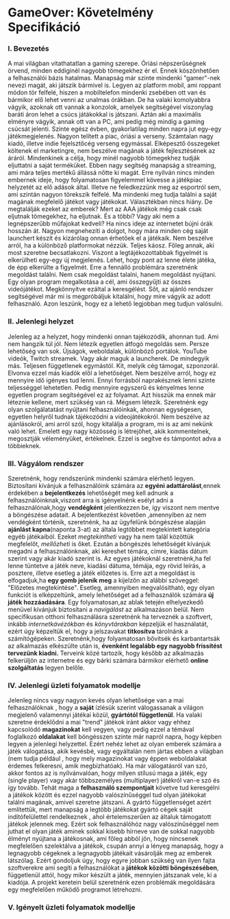 # GameOver: Követelmény Specifikáció


### I. Bevezetés

A mai világban vitathatatlan a gaming szerepe. Óriási népszerűségnek örvend, minden eddiginél nagyobb tömegekhez ér el. Ennek köszönhetően a felhasználói bázis hatalmas. Manapság már szinte mindenki "gamer"-nek nevezi magát, aki játszik bármivel is. Legyen az platform mobil, ami roppant módon tör felfelé, hiszen a mobiltelefon mindenki zsebében ott van és bármikor elő lehet venni az unalmas órákban. De ha valaki komolyabbra vágyik, azoknak ott vannak a konzolok, amelyek segítségével viszonylag baráti áron lehet a csúcs játákokkal is játszani. Aztán aki a maximális elményre vágyik, annak ott van a PC, ami pedig még mindig a gaming csúcsát jelenti. Szinte egész évben, gyakorlatilag minden napra jut egy-egy játékmegjelenés. Nagyon telített a piac, óriási a verseny. Számtalan nagy kiadó, illetve indie fejelsztőcég verseng egymással. Elképesztő összegeket költenek el marketingre, nem beszélve magának a játék fejlesztésének az áráról. Mindenkinek a célja, hogy minél nagyobb tömegekhez tudják eljuttatni a saját terméküket. Ebben nagy segítség manapság a streaming, ami mára teljes mertékű állássá nőtte ki magát. Erre nyilván nincs minden embernek ideje, hogy folyamatosan figyelemmel kövesse a játékpiac helyzetét az elő adások által. Illetve ne feledkezzünk meg az esportról sem, ami szintán nagyon törekszik felfelé. Ma mindenki meg tudja találni a saját magának megfelelő játékot vagy játékokat. Választékban nincs hiány. De megtalálják ezeket az emberek? Mert az AAA játékok még csak csak eljutnak tömegekhez, ha eljutnak. És a többi? Vagy aki nem a legnépszerűbb műfajokat kedveli? Ha nincs ideje az internetet bújni órák hosszán át. Nagyon megnehezíti a dolgot, hogy mára minden cég saját launchert készít és kizárólag onnan érhetőek el a játékaik. Nem beszélve arról, ha a különböző platformokat nézzük. Teljes káosz. Főleg annak, aki most szeretne becsatlakozni. Viszont a legtájékozottabbak figyelmét is elkerülheti egy-egy új megjelenés. Lehet, hogy pont az lenne élete játéka, de épp elkerülte a figyelmét. Erre a fennálló problémára szeretnénk megoldást találni. Nem csak megoldást talalni, hanem megoldást nyújtani. Egy olyan program megalkotása a cél, ami összegyűjti az összes videójátékot. Megkönnyítve ezáltal a keresgélést. Sőt, az ajánló rendszer segítségével már mi is megpróbáljuk kitalálni, hogy mire vágyik az adott felhasználó. Azon leszünk, hogy ez a lehető legjobban meg tudjun valósulni.

### II. Jelenlegi helyzet

Jelenleg az a helyzet, hogy mindenki onnan tajékozódik, ahonnan tud. Ami nem hangzik túl jól. Nem létezik egyetlen átfogó megoldás sem. Persze lehetőség van sok. Újságok, weboldalak, különböző portálok. YouTube videók, Twitch streamek. Vagy akár maguk a launcherek. De mindegyik más. Teljesen függetlenek egymástól. Kit, melyik cég támogat, szponzorál. Elvonva ezzel más kiadók elől a lehetőséget. Nem beszélve arról, hogy ez mennyire idő igényes tud lenni. Ennyi forrásból naprakésznek lenni szinte teljességgel lehetetlen. Pedig mennyire egyszerű és kényelmes lenne egyetlen program segítségével ez az folyamat. Azt hisszük ma ennek már léteznie kellene, mert szükség van rá. Mégsem létezik. Szeretnénk egy olyan szolgálatatást nyújtani felhasználóinkak, ahonnan egységesen, egyetlen helyről tudnak tájékozódni a videojátékokról. Nem beszélve az ajánlásokról, ami arról szól, hogy kitalálja a program, mi is az ami nekünk való lehet. Emelett egy nagy közösség is létrejöhet, akik kommentelnek, megosztják véleményüket, értékelnek. Ezzel is segítve és támpontot adva a többieknek. 

### III. Vágyálom rendszer

Szeretnénk, hogy rendszerünk mindenki számára elérhető legyen. Biztosítani
kívánjuk a felhasználóink számára az **egyéni adattárolást**,ennek érdekében
a **bejelentkezés** lehetőségét meg kell adnunk a felhasználóinknak,viszont
arra is igényelnénk esélyt adni a felhasználónak,hogy **vendégként** jelentkezzen
be, így viszont nem mentve a böngészése adatait. A bejelentkezést követően
,amennyiben az nem vendégként történik, szeretnénk, ha az ügyfelünk böngészése
alapján **ajánlást kapna**(naponta 3-at) az általa legtöbbet megtekintett kategória
egyéb játékaiból. Ezeket _megtekintheti_ vagy ha nem talál közöttük megfelelőt, 
_mellőzheti_ is őket. Ezután a böngészés lehetőségét kívánjuk megadni a 
felhasználónknak, aki kereshet témára, címre, kiadás dátum szerint vagy
akár kiadó szerint is. Az egyes játékoknál szeretnénk,ha fel lenne tüntetve
a játék  neve, kiadási dátuma, témája, egy rövid leírás, a posztere, illetve
esetleg a játék előzetes is. Erre azt a megoldást is elfogadjuk,ha **egy gomb
jelenik meg** a kijelzőn az alábbi szöveggel: "Előzetes megtekintése".
Esetleg, amennyiben megvalósítható, egy olyan funkciót is elképzeltünk,
amely lehetőséget ad a felhasználók számára **új játék hozzáadására**. Egy
folyamatosan,az ablak tetején elhelyezkedő menüvel kívánjuk biztosítani
a _navigálást_ az alkalmazáson belül. Nem specifikusan otthoni felhasználásra
szeretnénk ha terveznék a szoftvert, inkább _internetkávézókban_ és _könyvtárakban_
képzeljük el használatát, ezért úgy képzeltük el, hogy a jelszavakat **titkosítva**
tárolnánk a számítógépeken. Szeretnénk,hogy folyamatosan bővítsék és karbantartsák
az alkalmazás elkészülte után is, **évenként legalább egy nagyobb frissítést
tervezünk kiadni.** Terveink közé tartozik, hogy később az alkalmazás felkerüljön
az internetre és egy bárki számára bármikor elérhető **online szolgáltatás** legyen
belőle. 


### IV. Jelenlegi üzleti folyamatok modellje

Jelenleg nincs vagy nagyon kevés olyan lehetősége van a mai felhasználóknak , hogy a **saját**
ízlésük szerint válogassanak a világon megjelenő valamennyi játékai közül, **gyártótól függetlenül**.
Ha valaki szeretne érdeklődni a mai "trend" játékok iránt akkor vagy ehhez kapcsolódó **magazinokat**
kell vegyen, vagy pedig ezzel a témával foglalkozó **oldalakat** kell böngésszen szinte már
napról napra, hogy képben legyen a jelenlegi helyzettel. Ezért nehéz lehet az olyan emberek
számára a játék válogatása, akik kevésbé, vagy egyáltalán nem jártas ebben a világban (nem tudja például
, hogy mely magazinokat vagy éppen weboldalakat érdemes felkeresni, amik megbízhatóak). Ha már válogatásról van szó, akkor fontos az is nyílvánvalóan, hogy milyen stílusú maga a játék, egy (single player)
vagy akár többszemélyes (multiplayer) játékról van-e szó és így tovább. Tehát maga a **felhasználó 
szempontjait** követve tud keresgélni a játékok között és ezzel nagyobb valószínűséggel tud olyan 
játékokat találni magának, amivel szeretne játszani. A gyártó függetlenséget azért említettük,
mert manapság a legtöbb játékokat gyártó cégek saját indítófelülettel rendelkeznek , ahol
értelemszerűen az általuk támogatott játékok jelennek meg. Ezért sok felhasználóhóz nagy valószínűséggel
nem juthat el olyan játék aminek sokkal kisebb hírneve van de sokkal nagyobb élményt nyújtana
a játékosnak, ami főleg abból jön, hogy nincsenek megfelelően szelektálva a játékok, csupán annyi
a lényeg manapság, hogy a legnagyobb cégeknek a legnagyobb játékait vásárolják meg az emberek
látszólag. Ezért gondoljuk úgy, hogy egyre jobban szükség van ilyen fajta szoftverekre ami segíti
a felhasználókat a **játékok közötti böngészésében**, függetlenül attól, hogy mikor készült a játék,
mennyien játszanak vele, ki a kiadója. A projekt keretein belül szeretnénk ezen problémák megoldására
egy megfelelően  működő programot létrehozni.

### V. Igényelt üzleti folyamatok modellje